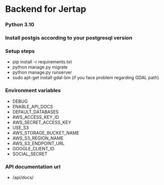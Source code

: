 # Backend for Jertap 
### Python 3.10

### Install postgis according to your postgresql version 

### Setup steps
- pip install -r requirements.txt
- python manage.py migrate
- python manage.py runserver
- sudo apt-get install gdal-bin (if you face problem regarding GDAL path)


### Environment variables
- DEBUG
- ENABLE_API_DOCS
- DEFAULT_DATABASES
- AWS_ACCESS_KEY_ID
- AWS_SECRET_ACCESS_KEY
- USE_S3
- AWS_STORAGE_BUCKET_NAME
- AWS_S3_REGION_NAME
- AWS_S3_ENDPOINT_URL
- GOOGLE_CLIENT_ID
- SOCIAL_SECRET


### API documentation url
- /api/docs/

